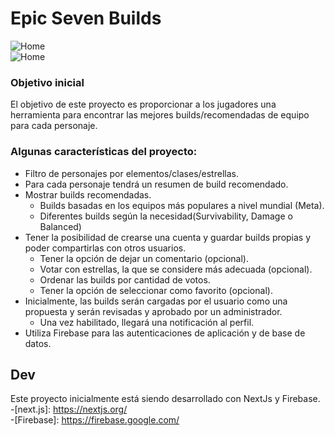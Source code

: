 # Epic Seven Builds

![Home](https://github.com/GianGougeon/Epic7Builds/blob/main/Screenshots/home.png?raw=true) <br>
![Home](https://github.com/GianGougeon/Epic7Builds/blob/main/Screenshots/heros.png?raw=true)

### Objetivo inicial

El objetivo de este proyecto es proporcionar a los jugadores una herramienta para encontrar las mejores builds/recomendadas de equipo para cada personaje.


### Algunas características del proyecto:

- Filtro de personajes por elementos/clases/estrellas.
- Para cada personaje tendrá un resumen de build recomendado.
- Mostrar builds recomendadas.
  * Builds basadas en los equipos más populares a nivel mundial (Meta).
  * Diferentes builds según la necesidad(Survivability, Damage o Balanced)
- Tener la posibilidad de crearse una cuenta y guardar builds propias y poder compartirlas con otros usuarios.
    * Tener la opción de dejar un comentario (opcional).
    * Votar con estrellas, la que se considere más adecuada (opcional). 
    * Ordenar las builds por cantidad de votos.
    * Tener la opción de seleccionar como favorito (opcional).
- Inicialmente, las builds serán cargadas por el usuario como una propuesta y serán revisadas y aprobado por un administrador.
    * Una vez habilitado, llegará una notificación al perfil.
- Utiliza Firebase para las autenticaciones de aplicación y de base de datos.

## Dev

Este proyecto inicialmente está siendo desarrollado con NextJs y Firebase. <br/>
-[next.js]: https://nextjs.org/ <br/>
-[Firebase]: https://firebase.google.com/